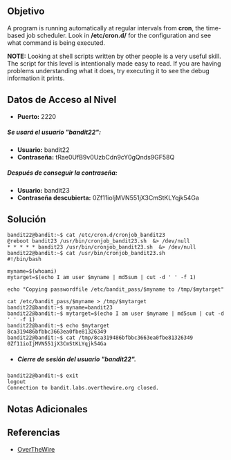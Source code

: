 ## Objetivo
A program is running automatically at regular intervals from **cron**, the time-based job scheduler. Look in **/etc/cron.d/** for the configuration and see what command is being executed.

**NOTE:** Looking at shell scripts written by other people is a very useful skill. The script for this level is intentionally made easy to read. If you are having problems understanding what it does, try executing it to see the debug information it prints.
## Datos de Acceso al Nivel
- **Puerto:** 2220
##### Se usará el usuario "bandit22":
- **Usuario:** bandit22
- **Contraseña:** tRae0UfB9v0UzbCdn9cY0gQnds9GF58Q
##### Después de conseguir la contraseña:
- **Usuario:** bandit23
- **Contraseña descubierta:** 0Zf11ioIjMVN551jX3CmStKLYqjk54Ga
## Solución
```
bandit22@bandit:~$ cat /etc/cron.d/cronjob_bandit23
@reboot bandit23 /usr/bin/cronjob_bandit23.sh  &> /dev/null
* * * * * bandit23 /usr/bin/cronjob_bandit23.sh  &> /dev/null
bandit22@bandit:~$ cat /usr/bin/cronjob_bandit23.sh
#!/bin/bash

myname=$(whoami)
mytarget=$(echo I am user $myname | md5sum | cut -d ' ' -f 1)

echo "Copying passwordfile /etc/bandit_pass/$myname to /tmp/$mytarget"

cat /etc/bandit_pass/$myname > /tmp/$mytarget
bandit22@bandit:~$ myname=bandit23
bandit22@bandit:~$ mytarget=$(echo I am user $myname | md5sum | cut -d ' ' -f 1)
bandit22@bandit:~$ echo $mytarget
8ca319486bfbbc3663ea0fbe81326349
bandit22@bandit:~$ cat /tmp/8ca319486bfbbc3663ea0fbe81326349
0Zf11ioIjMVN551jX3CmStKLYqjk54Ga
```

- ##### Cierre de sesión del usuario "bandit22".
```
bandit22@bandit:~$ exit
logout
Connection to bandit.labs.overthewire.org closed.
```
## Notas Adicionales
## Referencias
- [OverTheWire](https://overthewire.org/wargames/bandit/bandit1.html)